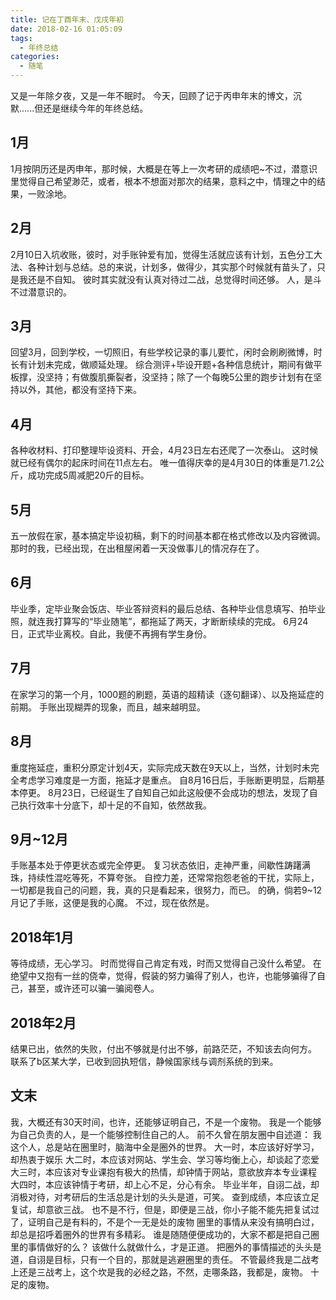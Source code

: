 ```yaml
---
title: 记在丁酉年末、戊戌年初
date: 2018-02-16 01:05:09
tags:
  - 年终总结
categories:
  - 随笔
---
```


又是一年除夕夜，又是一年不眠时。
今天，回顾了记于丙申年末的博文，沉默......但还是继续今年的年终总结。<!--more-->
## 1月
1月按阴历还是丙申年，那时候，大概是在等上一次考研的成绩吧~不过，潜意识里觉得自己希望渺茫，或者，根本不想面对那次的结果，意料之中，情理之中的结果，一败涂地。

## 2月
2月10日入坑收账，彼时，对手账钟爱有加，觉得生活就应该有计划，五色分工大法、各种计划与总结。总的来说，计划多，做得少，其实那个时候就有苗头了，只是我还是不自知。
彼时其实就没有认真对待过二战，总觉得时间还够。
人，是斗不过潜意识的。

## 3月
回望3月，回到学校，一切照旧，有些学校记录的事儿要忙，闲时会刷刷微博，时长有计划未完成，做顺延处理。
综合测评+毕设开题+各种信息统计，期间有做平板撑，没坚持；有做腹肌撕裂者，没坚持；除了一个每晚5公里的跑步计划有在坚持以外，其他，都没有坚持下来。

## 4月
各种收材料、打印整理毕设资料、开会，4月23日左右还爬了一次泰山。
这时候就已经有偶尔的起床时间在11点左右。
唯一值得庆幸的是4月30日的体重是71.2公斤，成功完成5周减肥20斤的目标。

## 5月
五一放假在家，基本搞定毕设初稿，剩下的时间基本都在格式修改以及内容微调。
那时的我，已经出现，在出租屋闲着一天没做事儿的情况存在了。

## 6月
毕业季，定毕业聚会饭店、毕业答辩资料的最后总结、各种毕业信息填写、拍毕业照，就连我打算写的“毕业随笔”，都拖延了两天，才断断续续的完成。
6月24日，正式毕业离校。自此，我便不再拥有学生身份。

## 7月
在家学习的第一个月，1000题的刷题，英语的超精读（逐句翻译）、以及拖延症的前期。
手账出现糊弄的现象，而且，越来越明显。

## 8月
重度拖延症，重积分原定计划4天，实际完成天数在9天以上，当然，计划时未完全考虑学习难度是一方面，拖延才是重点。
自8月16日后，手账断更明显，后期基本停更。
8月23日，已经诞生了自知自己如此这般便不会成功的想法，发现了自己执行效率十分底下，却十足的不自知，依然故我。

## 9月~12月
手账基本处于停更状态或完全停更。
复习状态依旧，走神严重，间歇性踌躇满珠，持续性混吃等死，不算夸张。
自控力差，还常常抱怨老爸的干扰，实际上，一切都是我自己的问题，我，真的只是看起来，很努力，而已。
的确，倘若9~12月记了手账，这便是我的心魔。
不过，现在依然是。

## 2018年1月
等待成绩，无心学习。
时而觉得自己肯定有戏，时而又觉得自己没什么希望。
在绝望中又抱有一丝的侥幸，觉得，假装的努力骗得了别人，也许，也能够骗得了自己，甚至，或许还可以骗一骗阅卷人。

## 2018年2月
结果已出，依然的失败，付出不够就是付出不够，前路茫茫，不知该去向何方。
联系了b区某大学，已收到回执短信，静候国家线与调剂系统的到来。

## 文末
我，大概还有30天时间，也许，还能够证明自己，不是一个废物。
我是一个能够为自己负责的人，是一个能够控制住自己的人。
前不久曾在朋友圈中自述道：
我这个人，总是站在圈里时，脑海中全是圈外的世界。
大一时，本应该好好学习，却热衷于娱乐
大二时，本应该对网站、学生会、学习等均衡上心，却谈起了恋爱
大三时，本应该对专业课抱有极大的热情，却钟情于网站，意欲放弃本专业课程
大四时，本应该钟情于考研，却上心不足，分心有余。
毕业半年，自诩二战，却消极对待，对考研后的生活总是计划的头头是道，可笑。
查到成绩，本应该立足复试，却意欲三战。
也不是不行，但是，即便是三战，你小子能不能先把复试过了，证明自己是有料的，不是个一无是处的废物
圈里的事情从来没有搞明白过，却总是招呼着圈外的世界有多精彩。
谁是随随便便成功的，大家不都是把自己圈里的事情做好的么？
该做什么就做什么，才是正道。
把圈外的事情描述的头头是道，自诩是目标，只有一个目的，那就是逃避圈里的责任。
不管最终我是二战考上还是三战考上，这个坎是我的必经之路，不然，走哪条路，我都是，废物。
十足的废物。